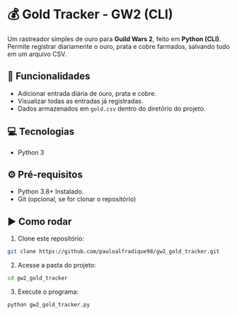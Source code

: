 # 💰 Gold Tracker - GW2 (CLI)

Um rastreador simples de ouro para **Guild Wars 2**, feito em **Python (CLI)**.  
Permite registrar diariamente o ouro, prata e cobre farmados, salvando tudo em um arquivo CSV.

## 🚀 Funcionalidades
- Adicionar entrada diária de ouro, prata e cobre.
- Visualizar todas as entradas já registradas.
- Dados armazenados em `gold.csv` dentro do diretório do projeto.

## 💻 Tecnologias
- Python 3

## ⚙️ Pré-requisitos
- Python 3.8+ Instalado.
- Git (opcional, se for clonar o repositório)

## ▶️ Como rodar
1. Clone este repositório:
``` bash
git clone https://github.com/pauloalfradique98/gw2_gold_tracker.git
```
2. Acesse a pasta do projeto:
``` bash
cd gw2_gold_tracker
```
3. Execute o programa:
``` bash
python gw2_gold_tracker.py
```